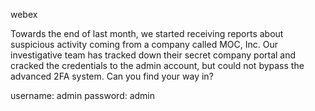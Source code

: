 webex

Towards the end of last month, we started receiving reports about suspicious activity coming from a company called MOC, Inc. Our investigative team has tracked down their secret company portal and cracked the credentials to the admin account, but could not bypass the advanced 2FA system. Can you find your way in?

username: admin
password: admin
